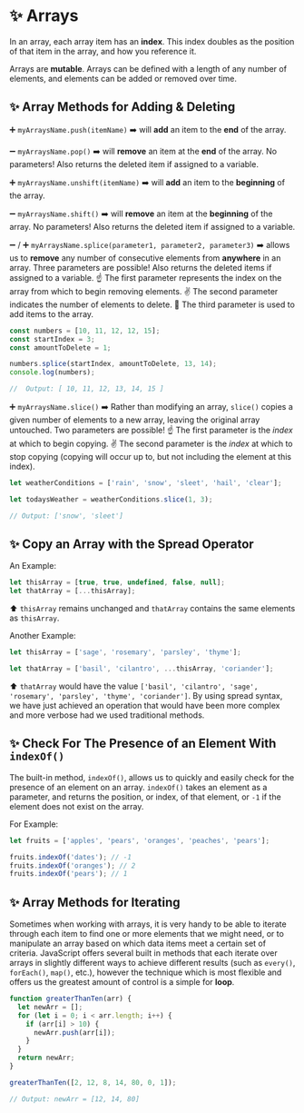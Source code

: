 # ✨ Arrays

In an array, each array item has an **index**. This index doubles as the position of that item in the array, and how you reference it.

Arrays are **mutable**. Arrays can be defined with a length of any number of elements, and elements can be added or removed over time.

## ✨ Array Methods for Adding & Deleting

➕ `myArraysName.push(itemName)` ➡️ will **add** an item to the **end** of the array. 

➖ `myArraysName.pop()` ➡️ will **remove** an item at the **end** of the array. No parameters! Also returns the deleted item if assigned to a variable. 

➕ `myArraysName.unshift(itemName)` ➡️ will **add** an item to the **beginning** of the array. 

➖ `myArraysName.shift()` ➡️ will **remove** an item at the **beginning** of the array. No parameters! Also returns the deleted item if assigned to a variable. 

➖ / ➕ `myArraysName.splice(parameter1, parameter2, parameter3)` ➡️ allows us to **remove** any number of consecutive elements from **anywhere** in an array. Three parameters are possible! Also returns the deleted items if assigned to a variable.
☝️ The first parameter represents the index on the array from which to begin removing elements.
✌️ The second parameter indicates the number of elements to delete. 
🤞 The third parameter is used to add items to the array. 

```js
const numbers = [10, 11, 12, 12, 15];
const startIndex = 3;
const amountToDelete = 1;

numbers.splice(startIndex, amountToDelete, 13, 14);
console.log(numbers);

//  Output: [ 10, 11, 12, 13, 14, 15 ]
```

➕ `myArraysName.slice()` ➡️ Rather than modifying an array, `slice()` copies a given number of elements to a new array, leaving the original array untouched. Two parameters are possible! 
☝️ The first parameter is the *index* at which to begin copying.
✌️ The second parameter is the *index* at which to stop copying (copying will occur up to, but not including the element at this index).
```js
let weatherConditions = ['rain', 'snow', 'sleet', 'hail', 'clear'];

let todaysWeather = weatherConditions.slice(1, 3);

// Output: ['snow', 'sleet']
```

## ✨ Copy an Array with the Spread Operator

An Example: 
```js
let thisArray = [true, true, undefined, false, null];
let thatArray = [...thisArray];
```
⬆️ `thisArray` remains unchanged and `thatArray` contains the same elements as `thisArray`.

Another Example: 
```js
let thisArray = ['sage', 'rosemary', 'parsley', 'thyme'];

let thatArray = ['basil', 'cilantro', ...thisArray, 'coriander'];
```
⬆️ `thatArray` would have the value `['basil', 'cilantro', 'sage', 'rosemary', 'parsley', 'thyme', 'coriander']`. By using spread syntax, we have just achieved an operation that would have been more complex and more verbose had we used traditional methods.

## ✨ Check For The Presence of an Element With `indexOf()`
The built-in method, `indexOf()`, allows us to quickly and easily check for the presence of an element on an array. `indexOf()` takes an element as a parameter, and returns the position, or index, of that element, or `-1` if the element does not exist on the array.

For Example:
```js
let fruits = ['apples', 'pears', 'oranges', 'peaches', 'pears'];

fruits.indexOf('dates'); // -1
fruits.indexOf('oranges'); // 2
fruits.indexOf('pears'); // 1
```

## ✨ Array Methods for Iterating 

Sometimes when working with arrays, it is very handy to be able to iterate through each item to find one or more elements that we might need, or to manipulate an array based on which data items meet a certain set of criteria. JavaScript offers several built in methods that each iterate over arrays in slightly different ways to achieve different results (such as `every()`, `forEach()`, `map()`, etc.), however the technique which is most flexible and offers us the greatest amount of control is a simple for **loop**.

```js
function greaterThanTen(arr) {
  let newArr = [];
  for (let i = 0; i < arr.length; i++) {
    if (arr[i] > 10) {
      newArr.push(arr[i]);
    }
  }
  return newArr;
}

greaterThanTen([2, 12, 8, 14, 80, 0, 1]);

// Output: newArr = [12, 14, 80]
```